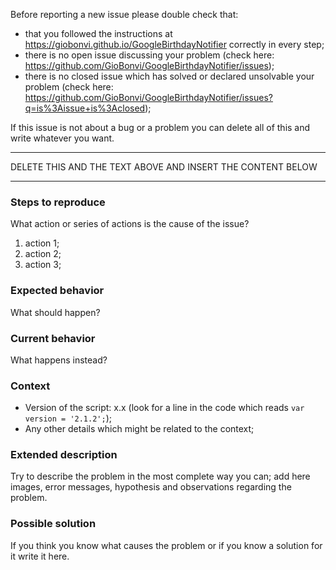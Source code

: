 <!-- markdownlint-disable-->
Before reporting a new issue please double check that:

- that you followed the instructions at https://giobonvi.github.io/GoogleBirthdayNotifier correctly in every step;
- there is no open issue discussing your problem (check here: https://github.com/GioBonvi/GoogleBirthdayNotifier/issues);
- there is no closed issue  which has solved or declared unsolvable your problem (check here: https://github.com/GioBonvi/GoogleBirthdayNotifier/issues?q=is%3Aissue+is%3Aclosed);

If this issue is not about a bug or a problem you can delete all of this and write whatever you want.

****************************************************************************
 DELETE THIS AND THE TEXT ABOVE AND INSERT THE CONTENT BELOW
****************************************************************************
<!-- markdownlint-enable-->
<!-- markdownlint-disable MD002 -->

### Steps to reproduce

What action or series of actions is the cause of the issue?

1. action 1;
2. action 2;
3. action 3;

### Expected behavior

 What should happen?

### Current behavior

What happens instead?

### Context

- Version of the script: x.x (look for a line in the code which reads `var
  version = '2.1.2';`);
- Any other details which might be related to the context;

### Extended description

Try to describe the problem in the most complete way you can; add here images,
error messages, hypothesis and observations regarding the problem.

### Possible solution

If you think you know what causes the problem or if you know a solution for it
write it here.